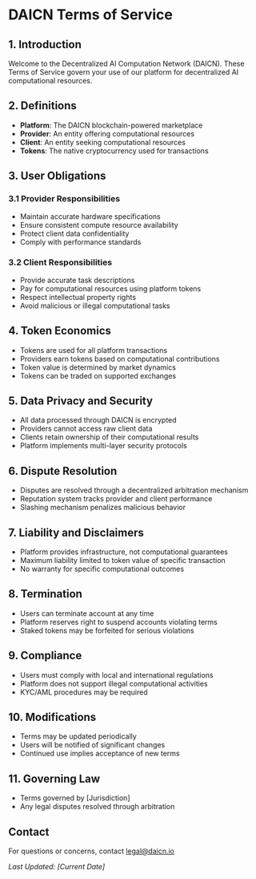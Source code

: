 # DAICN Terms of Service

## 1. Introduction

Welcome to the Decentralized AI Computation Network (DAICN). These Terms of Service govern your use of our platform for decentralized AI computational resources.

## 2. Definitions

- **Platform**: The DAICN blockchain-powered marketplace
- **Provider**: An entity offering computational resources
- **Client**: An entity seeking computational resources
- **Tokens**: The native cryptocurrency used for transactions

## 3. User Obligations

### 3.1 Provider Responsibilities
- Maintain accurate hardware specifications
- Ensure consistent compute resource availability
- Protect client data confidentiality
- Comply with performance standards

### 3.2 Client Responsibilities
- Provide accurate task descriptions
- Pay for computational resources using platform tokens
- Respect intellectual property rights
- Avoid malicious or illegal computational tasks

## 4. Token Economics

- Tokens are used for all platform transactions
- Providers earn tokens based on computational contributions
- Token value is determined by market dynamics
- Tokens can be traded on supported exchanges

## 5. Data Privacy and Security

- All data processed through DAICN is encrypted
- Providers cannot access raw client data
- Clients retain ownership of their computational results
- Platform implements multi-layer security protocols

## 6. Dispute Resolution

- Disputes are resolved through a decentralized arbitration mechanism
- Reputation system tracks provider and client performance
- Slashing mechanism penalizes malicious behavior

## 7. Liability and Disclaimers

- Platform provides infrastructure, not computational guarantees
- Maximum liability limited to token value of specific transaction
- No warranty for specific computational outcomes

## 8. Termination

- Users can terminate account at any time
- Platform reserves right to suspend accounts violating terms
- Staked tokens may be forfeited for serious violations

## 9. Compliance

- Users must comply with local and international regulations
- Platform does not support illegal computational activities
- KYC/AML procedures may be required

## 10. Modifications

- Terms may be updated periodically
- Users will be notified of significant changes
- Continued use implies acceptance of new terms

## 11. Governing Law

- Terms governed by [Jurisdiction]
- Any legal disputes resolved through arbitration

## Contact

For questions or concerns, contact legal@daicn.io

*Last Updated: [Current Date]*
